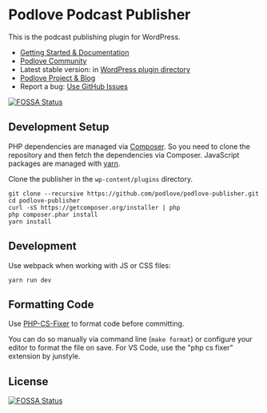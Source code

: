# Podlove Podcast Publisher

This is the podcast publishing plugin for WordPress.

- [Getting Started & Documentation][6]
- [Podlove Community][9]
- Latest stable version: in [WordPress plugin directory][3]
- [Podlove Project & Blog][7]
- Report a bug: [Use GitHub Issues][5]

[![FOSSA Status](https://app.fossa.io/api/projects/git%2Bgithub.com%2Fpodlove%2Fpodlove-publisher.svg?type=shield)](https://app.fossa.io/projects/git%2Bgithub.com%2Fpodlove%2Fpodlove-publisher?ref=badge_shield)

## Development Setup

PHP dependencies are managed via [Composer](http://getcomposer.org/). So you need to clone the repository and then fetch the dependencies via Composer. JavaScript packages are managed with [yarn](https://yarnpkg.com/lang/en/).

Clone the publisher in the `wp-content/plugins` directory.

```
git clone --recursive https://github.com/podlove/podlove-publisher.git
cd podlove-publisher
curl -sS https://getcomposer.org/installer | php
php composer.phar install
yarn install
```

## Development

Use webpack when working with JS or CSS files:

```
yarn run dev
```

## Formatting Code

Use [PHP-CS-Fixer](https://github.com/FriendsOfPhp/PHP-CS-Fixer) to format code before committing.

You can do so manually via command line (`make format`) or configure your editor to format the file on save. For VS Code, use the "php cs fixer" extension by junstyle.

[3]: https://wordpress.org/plugins/podlove-podcasting-plugin-for-wordpress/
[4]: https://trello.com/b/zB4mKQlD/podlove-publisher
[5]: https://github.com/podlove/podlove-publisher/issues
[6]: http://docs.podlove.org/
[7]: http://podlove.org/
[8]: https://github.com/podlove/podlove-publisher/releases
[9]: https://community.podlove.org/


## License
[![FOSSA Status](https://app.fossa.io/api/projects/git%2Bgithub.com%2Fpodlove%2Fpodlove-publisher.svg?type=large)](https://app.fossa.io/projects/git%2Bgithub.com%2Fpodlove%2Fpodlove-publisher?ref=badge_large)
